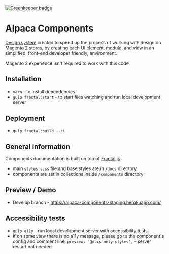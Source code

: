 [![Greenkeeper badge](https://badges.greenkeeper.io/SnowdogApps/magento2-alpaca-components.svg)](https://greenkeeper.io/)

# Alpaca Components
[Design system](https://www.uxpin.com/studio/blog/design-systems-vs-pattern-libraries-vs-style-guides-whats-difference/) created to speed up the process of working with design on Magento 2 stores, by creating each UI element, module, and view in an simplified, front-end developer friendly, environment.

Magento 2 experience isn't required to work with this code.

## Installation
- `yarn` - to install dependencies
- `gulp fractal:start` - to start files watching and run local development server

## Deployment
- `gulp fractal:build --ci`

## General information
Components documentation is built on top of [Fractal.js](http://fractal.build/guide)

 - main `styles.scss` file and base styles are in `/docs` directory
 - components are set in collections inside `/components` directory

## Preview / Demo
- Develop branch - https://alpaca-components-staging.herokuapp.com/

## Accessibility tests
- `gulp a11y` - run local development server with accessibility tests
- if on some view there is no a11y message, please go to the component's config and comment line:
`preview: '@docs-only-styles',` - server restart not needed
